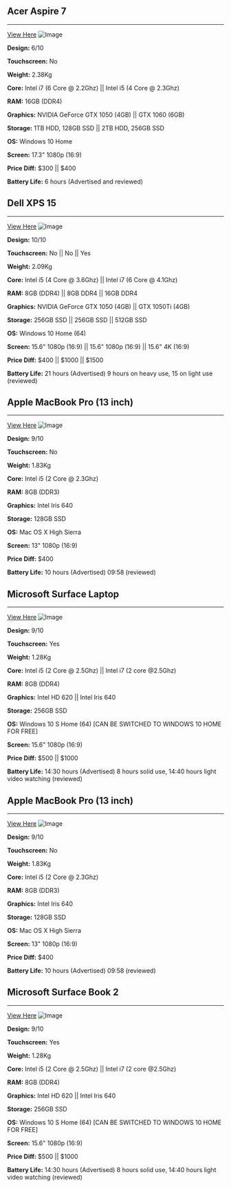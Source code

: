 ## Acer Aspire 7
***
[View Here](https://www.acer.com/ac/en/AU/content/series-design/aspire7)
![Image](./acer.png)

**Design:** 6/10

**Touchscreen:** No

**Weight:** 2.38Kg

**Core:** Intel i7 (6 Core @ 2.2Ghz) || Intel i5 (4 Core @ 2.3Ghz)

**RAM:** 16GB (DDR4)

**Graphics:** NVIDIA GeForce GTX 1050 (4GB) || GTX 1060 (6GB)

**Storage:** 1TB HDD, 128GB SSD || 2TB HDD, 256GB SSD

**OS:** Windows 10 Home

**Screen:** 17.3" 1080p (16:9)

**Price Diff:** $300 || \$400

**Battery Life:** 6 hours (Advertised and reviewed)

## Dell XPS 15
***
[View Here](https://www.dell.com/en-au/shop/laptops-2-in-1-pcs/xps-15-9570-laptop/spd/xps-15-9570-laptop?~ck=bt)
![Image](./xps.png)

**Design:** 10/10

**Touchscreen:** No || No || Yes

**Weight:** 2.09Kg

**Core:** Intel i5 (4 Core @ 3.6Ghz) || Intel i7 (6 Core @ 4.1Ghz)

**RAM:** 8GB (DDR4) || 8GB DDR4 || 16GB DDR4

**Graphics:** NVIDIA GeForce GTX 1050 (4GB)  || GTX 1050Ti (4GB)

**Storage:** 256GB SSD || 256GB SSD || 512GB SSD

**OS:** Windows 10 Home (64)

**Screen:** 15.6" 1080p (16:9) || 15.6" 1080p (16:9) || 15.6" 4K (16:9)

**Price Diff:** $400 || \$1000 || \$1500

**Battery Life:** 21 hours (Advertised) 9 hours on heavy use, 15 on light use (reviewed)

## Apple MacBook Pro (13 inch)
***
[View Here](https://www.apple.com/au/shop/buy-mac/macbook-pro)
![Image](./macbook.jpeg)

**Design:** 9/10

**Touchscreen:** No

**Weight:** 1.83Kg

**Core:** Intel i5 (2 Core @ 2.3Ghz)

**RAM:** 8GB (DDR3)

**Graphics:** Intel Iris 640

**Storage:** 128GB SSD

**OS:** Mac OS X High Sierra

**Screen:** 13" 1080p (16:9)

**Price Diff:** $400

**Battery Life:** 10 hours (Advertised) 09:58 (reviewed)

## Microsoft Surface Laptop
***
[View Here](https://www.microsoft.com/en-au/p/surface-laptop/90FC23DV6SNZ/DFX6)
![Image](./surfacelaptop.jpg)

**Design:** 9/10

**Touchscreen:** Yes

**Weight:** 1.28Kg

**Core:** Intel i5 (2 Core @ 2.5Ghz) || Intel i7 (2 core @2.5Ghz)

**RAM:** 8GB (DDR4)

**Graphics:** Intel HD 620 || Intel Iris 640

**Storage:** 256GB SSD

**OS:** Windows 10 S Home (64) [CAN BE SWITCHED TO WINDOWS 10 HOME FOR FREE]

**Screen:** 15.6" 1080p (16:9)

**Price Diff:** \$500 || \$1000

**Battery Life:** 14:30 hours (Advertised) 8 hours solid use, 14:40 hours light video watching (reviewed)

## Apple MacBook Pro (13 inch)
***
[View Here](https://www.apple.com/au/shop/buy-mac/macbook-pro)
![Image](./macbook.jpeg)

**Design:** 9/10

**Touchscreen:** No

**Weight:** 1.83Kg

**Core:** Intel i5 (2 Core @ 2.3Ghz)

**RAM:** 8GB (DDR3)

**Graphics:** Intel Iris 640

**Storage:** 128GB SSD

**OS:** Mac OS X High Sierra

**Screen:** 13" 1080p (16:9)

**Price Diff:** $400

**Battery Life:** 10 hours (Advertised) 09:58 (reviewed)

## Microsoft Surface Book 2
***
[View Here](https://www.microsoft.com/en-au/p/surface-laptop/90FC23DV6SNZ/DFX6)
![Image](./surfacelaptop.jpg)

**Design:** 9/10

**Touchscreen:** Yes

**Weight:** 1.28Kg

**Core:** Intel i5 (2 Core @ 2.5Ghz) || Intel i7 (2 core @2.5Ghz)

**RAM:** 8GB (DDR4)

**Graphics:** Intel HD 620 || Intel Iris 640

**Storage:** 256GB SSD

**OS:** Windows 10 S Home (64) [CAN BE SWITCHED TO WINDOWS 10 HOME FOR FREE]

**Screen:** 15.6" 1080p (16:9)

**Price Diff:** \$500 || \$1000

**Battery Life:** 14:30 hours (Advertised) 8 hours solid use, 14:40 hours light video watching (reviewed)
